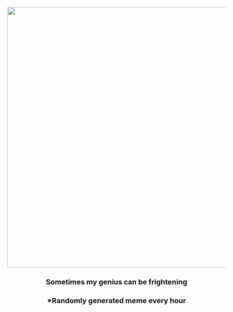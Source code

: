 <p align="center">
        <img src="https://i.redd.it/jzg6x2l0i3a91.jpg" width="600" height="600">
        </p>
        <h3 align="center">Sometimes my genius can be frightening</h3>
        <h3 align="center">*Randomly generated meme every hour</h3>
    